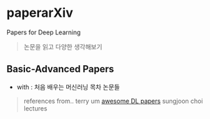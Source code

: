 # paperarXiv
Papers for Deep Learning

> 논문을 읽고 다양한 생각해보기 

## Basic-Advanced Papers

- with : 처음 배우는 머신러닝 목차 논문들
> references from..
  > terry um [awesome DL papers](https://github.com/terryum/awesome-deep-learning-papers/blob/master/README.md)
  > sungjoon choi lectures
